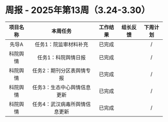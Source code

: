 
# 周报 - 2025年第13周（3.24-3.30）


|  项目名称  | 本周任务 | 工作结果 | 组长反馈 |  下周计划| 
|:----------:|:--------:|:--------:|:--------:|:--------:|
| 先导A      | 任务1：院监审材料补充    | 已完成      |       | /      |
| 科院舆情	      | 任务1：科院舆情日报	    | 已完成      |       | /      |
| 科院舆情	      | 任务2：期刊分区表舆情专报	 | 已完成      |       | /      |
| 科院舆情	      | 任务3：生态中心舆情信息更新 | 已完成      |       | /      |
| 科院舆情	      | 任务4：武汉病毒所舆情信息更新    | 已完成      |       | /      |
